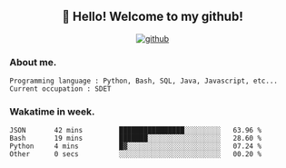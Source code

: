 <h2 align="center">👋 Hello! Welcome to my github! </h2>
<p align="center">
  <a href="https://github.com/usergwen"><img src="https://img.shields.io/badge/GitHub-24292e" alt="github"></a>
</p>

### About me.

```Plain Text
Programming language : Python, Bash, SQL, Java, Javascript, etc...
Current occupation : SDET
```
### Wakatime in week.

<!--START_SECTION:waka-->

```text
JSON       42 mins         ████████████████░░░░░░░░░   63.96 %
Bash       19 mins         ███████░░░░░░░░░░░░░░░░░░   28.60 %
Python     4 mins          █▓░░░░░░░░░░░░░░░░░░░░░░░   07.24 %
Other      0 secs          ░░░░░░░░░░░░░░░░░░░░░░░░░   00.20 %
```

<!--END_SECTION:waka-->
